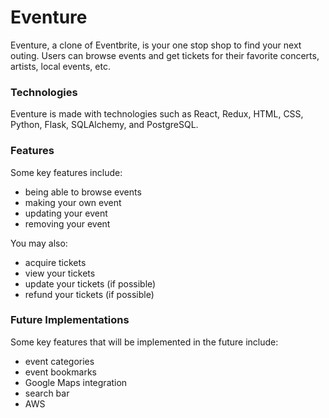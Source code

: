 # Eventure
Eventure, a clone of Eventbrite, is your one stop shop to find your next outing. Users can browse events and get tickets for their favorite concerts, artists, local events, etc.

### Technologies
Eventure is made with technologies such as React, Redux, HTML, CSS, Python, Flask, SQLAlchemy, and PostgreSQL.

### Features
Some key features include: 
- being able to browse events
- making your own event
- updating your event
- removing your event 

You may also:
- acquire tickets
- view your tickets
- update your tickets (if possible)
- refund your tickets (if possible)

### Future Implementations
Some key features that will be implemented in the future include:
- event categories
- event bookmarks
- Google Maps integration
- search bar
- AWS
